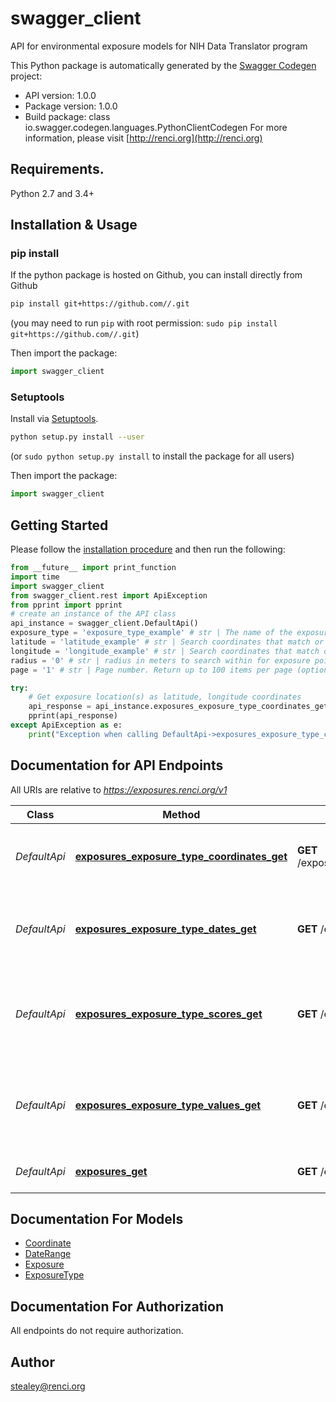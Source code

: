 # swagger_client
API for environmental exposure models for NIH Data Translator program

This Python package is automatically generated by the [Swagger Codegen](https://github.com/swagger-api/swagger-codegen) project:

- API version: 1.0.0
- Package version: 1.0.0
- Build package: class io.swagger.codegen.languages.PythonClientCodegen
For more information, please visit [http://renci.org](http://renci.org)

## Requirements.

Python 2.7 and 3.4+

## Installation & Usage
### pip install

If the python package is hosted on Github, you can install directly from Github

```sh
pip install git+https://github.com//.git
```
(you may need to run `pip` with root permission: `sudo pip install git+https://github.com//.git`)

Then import the package:
```python
import swagger_client 
```

### Setuptools

Install via [Setuptools](http://pypi.python.org/pypi/setuptools).

```sh
python setup.py install --user
```
(or `sudo python setup.py install` to install the package for all users)

Then import the package:
```python
import swagger_client
```

## Getting Started

Please follow the [installation procedure](#installation--usage) and then run the following:

```python
from __future__ import print_function
import time
import swagger_client
from swagger_client.rest import ApiException
from pprint import pprint
# create an instance of the API class
api_instance = swagger_client.DefaultApi()
exposure_type = 'exposure_type_example' # str | The name of the exposure type (currently limited to pm25, o3, haz_waste, crime, res_den, poverty, ses).
latitude = 'latitude_example' # str | Search coordinates that match or are like 'latitude' (optional)
longitude = 'longitude_example' # str | Search coordinates that match or are like 'longitude' (optional)
radius = '0' # str | radius in meters to search within for exposure point when a coordinate is provided. Range from 0 to 500 (optional) (default to 0)
page = '1' # str | Page number. Return up to 100 items per page (optional) (default to 1)

try:
    # Get exposure location(s) as latitude, longitude coordinates
    api_response = api_instance.exposures_exposure_type_coordinates_get(exposure_type, latitude=latitude, longitude=longitude, radius=radius, page=page)
    pprint(api_response)
except ApiException as e:
    print("Exception when calling DefaultApi->exposures_exposure_type_coordinates_get: %s\n" % e)

```

## Documentation for API Endpoints

All URIs are relative to *https://exposures.renci.org/v1*

Class | Method | HTTP request | Description
------------ | ------------- | ------------- | -------------
*DefaultApi* | [**exposures_exposure_type_coordinates_get**](docs/DefaultApi.md#exposures_exposure_type_coordinates_get) | **GET** /exposures/{exposure_type}/coordinates | Get exposure location(s) as latitude, longitude coordinates
*DefaultApi* | [**exposures_exposure_type_dates_get**](docs/DefaultApi.md#exposures_exposure_type_dates_get) | **GET** /exposures/{exposure_type}/dates | Get exposure start date and end date range for exposure type
*DefaultApi* | [**exposures_exposure_type_scores_get**](docs/DefaultApi.md#exposures_exposure_type_scores_get) | **GET** /exposures/{exposure_type}/scores | Get exposure score for a given environmental factor at exposure location(s)
*DefaultApi* | [**exposures_exposure_type_values_get**](docs/DefaultApi.md#exposures_exposure_type_values_get) | **GET** /exposures/{exposure_type}/values | Get exposure value for a given environmental factor at exposure location(s)
*DefaultApi* | [**exposures_get**](docs/DefaultApi.md#exposures_get) | **GET** /exposures | Get list of exposure types


## Documentation For Models

 - [Coordinate](docs/Coordinate.md)
 - [DateRange](docs/DateRange.md)
 - [Exposure](docs/Exposure.md)
 - [ExposureType](docs/ExposureType.md)


## Documentation For Authorization

 All endpoints do not require authorization.


## Author

stealey@renci.org

